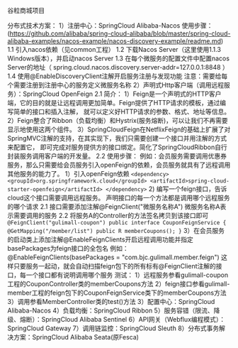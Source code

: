 谷粒商城项目

分布式技术方案：
1）注册中心：SpringCloud Alibaba-Nacos
    使用步骤：(https://github.com/alibaba/spring-cloud-alibaba/blob/master/spring-cloud-alibaba-examples/nacos-example/nacos-discovery-example/readme.md)
        1.1 引入nacos依赖（见common工程）
        1.2 下载Nacos Server（这里使用1.1.3 Windows版本），并启动nacos Server
        1.3 在每个微服务的配置文件中配置nacos  Server的地址（ spring.cloud.nacos.discovery.server-addr=127.0.0.1:8848 ）
        1.4 使用@EnableDiscoveryClient注解开启服务注册与发现功能
    注意：需要给每个需要注册到注册中心的服务定义微服务名称
2）声明式Http客户端（调用远程服务）：SpringCloud OpenFeign
    2.1 简介：
        1）Feign是一个声明式的HTTP客户端，它的目的就是让远程调用更加简单。Feign提供了HTTP请求的模板，通过编写简单的接口和插入注解，
            就可以定义好HTTP请求的参数、格式、地址等信息。
        2）Feign整合了Ribbon（负载均衡）和Hystrix(服务熔断)，可以让我们不再需要显示地使用这两个组件。
        3）SpringCloudFeign在NetflixFeign的基础上扩展了对SpringMVC注解的支持，在其实现下，我们只需要创建一个接口并用注解的方式来配置它，
            即可完成对服务提供方的接口绑定。简化了SpringCloudRibbon自行封装服务调用客户端的开发量。
    2.2 使用步骤：
        例如：会员服务需要调用优惠券服务，那么只需要给会员服务引入openFeign的依赖，会员服务就具有了远程调用其他服务的能力了。
        1）引入openFeign依赖
        `
            <dependency>
                 <groupId>org.springframework.cloud</groupId>
                 <artifactId>spring-cloud-starter-openfeign</artifactId>
             </dependency>
         `
         2) 编写一个feign接口，告诉cloud这个接口需要调用远程服务。
            声明接口的每一个方法都是调用哪个远程服务的哪个请求
            2.1 接口需要添加注解@FeignClient("微服务名称A")  微服务名称A表示需要调用的服务
            2.2 将服务A的Controller的方法签名拷贝到该接口即可
            `
            @FeignClient("gulimall-coupon")
            public interface CouponFeignService {
                @GetMapping("/member/list")
                public R memberCoupons();
            }
            `
        3）在会员服务的启动类上添加注解@EnableFeignClients开启远程调用功能并指定basePackages为feign接口的全包名
            例如：@EnableFeignClients(basePackages = "com.bjc.gulimall.member.feign")
            这样只要服务一起动，就会自动扫描feign包下的所有标有@FeignClient注解的接口，每一个接口都有说明调用哪个服务
        测试：
            1）远程服务参看gulimall-coupon工程的CouponController类的memberCoupons方法
            2）feign接口参看gulimall-member工程的feign包下的CouponFeignService类下的memberCoupons方法
            3）调用参看MemberController类的test()方法
3）配置中心：SpringCloud Alibaba-Nacos
4）负载均衡：SpringCloud Ribbon
5）服务容错（限流、降级、熔断）：SpringCloud Alibaba Sentinel
6）API网关（Webflux编程模式）：SpringCloud Gateway
7）调用链监控：SpringCloud Sleuth
8）分布式事务解决方案：SpringCloud Alibaba Seata(原Fesca)
